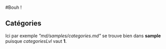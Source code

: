 #Bouh !

## Catégories

Ici par exemple *"md/samples/categories.md"* se trouve bien dans **sample** puisque *categoriesLvl* vaut **1**.
